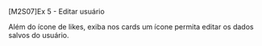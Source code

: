 [M2S07]Ex 5 - Editar usuário

Além do ícone de likes, exiba nos cards um ícone permita editar os dados salvos do usuário.